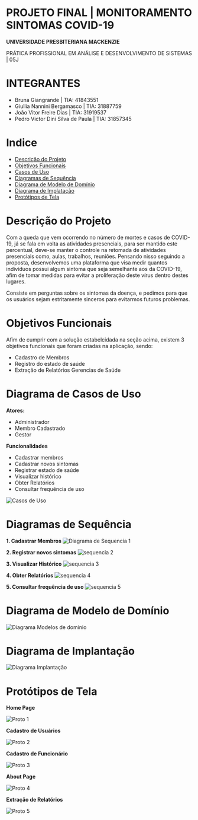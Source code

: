 # PROJETO FINAL | MONITORAMENTO SINTOMAS COVID-19

**UNIVERSIDADE PRESBITERIANA MACKENZIE**

PRÁTICA PROFISSIONAL EM ANÁLISE E DESENVOLVIMENTO DE SISTEMAS | 05J


# INTEGRANTES

* Bruna Giangrande | TIA: 41843551
* Giullia Nannini Bergamasco | TIA: 31887759
* João Vitor Freire Dias | TIA: 31919537
* Pedro Victor Dini Silva de Paula | TIA: 31857345



# Indice 

* [Descrição do Projeto](https://github.com/Joao23-sudo/Monitoramento-Sintomas-COVID/blob/main/README.md#descri%C3%A7%C3%A3o-do-projeto)
* [Objetivos Funcionais](https://github.com/Joao23-sudo/Monitoramento-Sintomas-COVID/blob/main/README.md#objetivos-funcionais)
* [Casos de Uso](https://github.com/Joao23-sudo/Monitoramento-Sintomas-COVID/blob/main/README.md#diagrama-de-casos-de-uso)
* [Diagramas de Sequência](https://github.com/Joao23-sudo/Monitoramento-Sintomas-COVID/blob/main/README.md#diagramas-de-sequ%C3%AAncia)
* [Diagrama de Modelo de Domínio](https://github.com/Joao23-sudo/Monitoramento-Sintomas-COVID/blob/main/README.md#diagrama-de-modelo-de-dom%C3%ADnio)
* [Diagrama de Implatação](https://github.com/Joao23-sudo/Monitoramento-Sintomas-COVID/blob/main/README.md#diagrama-de-implanta%C3%A7%C3%A3o)
* [Protótipos de Tela](https://github.com/Joao23-sudo/Monitoramento-Sintomas-COVID/blob/main/README.md#prot%C3%B3tipos-de-tela)

# Descrição do Projeto 

Com a queda que vem ocorrendo no número de mortes e casos de COVID-19, já se fala em volta as atividades presenciais, para ser mantido este percentual, deve-se manter o controle na retomada de atividades presenciais como, aulas, trabalhos, reuniões. Pensando nisso seguindo a proposta, desenvolvemos uma plataforma que visa medir quantos indivíduos possui algum sintoma que seja semelhante aos da COVID-19, afim de tomar medidas para evitar a proliferação deste vírus dentro destes lugares.

Consiste em perguntas sobre os sintomas da doença, e pedimos para que os usuários sejam estritamente sinceros para evitarmos futuros problemas.

# Objetivos Funcionais 

Afim de cumprir com a solução estabelcidada na seção acima, existem 3 objetivos funcionais que foram criadas na aplicação, sendo: 

* Cadastro de Membros 
* Registro do estado de saúde 
* Extração de Relatórios Gerencias de Saúde 

# Diagrama de Casos de Uso 

**Atores:**
* Administrador
* Membro Cadastrado 
* Gestor 

**Funcionalidades**
* Cadastrar membros
* Cadastrar novos sintomas
* Registrar estado de saúde
* Visualizar histórico 
* Obter Relatórios 
* Consultar frequência de uso 

![Casos de Uso](https://user-images.githubusercontent.com/64094060/143791666-fa400816-9543-4917-b85c-aa906e819f00.jpg)

# Diagramas de Sequência 

**1. Cadastrar Membros**
![Diagrama de Sequencia 1](https://user-images.githubusercontent.com/64094060/143791812-bf501112-9820-4544-b5a4-f9c044c218ea.png)

**2. Registrar novos sintomas**
![sequencia 2](https://user-images.githubusercontent.com/64094060/143791817-1d5e0ba8-441a-445c-931c-3dd35cd5bacb.png)

**3. Visualizar Histórico**
![sequencia 3](https://user-images.githubusercontent.com/64094060/143791823-8ddc62e5-9aa1-4179-859e-a2293d53bb25.png)

**4. Obter Relatórios**
![sequencia 4](https://user-images.githubusercontent.com/64094060/143791829-d58793f6-b24e-4b00-a0d0-a88cc71d08c6.png)

**5. Consultar frequência de uso**
![sequencia 5](https://user-images.githubusercontent.com/64094060/143791839-075915bf-86e4-4efe-bc93-ea256d38d06e.png)


# Diagrama de Modelo de Domínio
![Diagrama Modelos de dominio](https://user-images.githubusercontent.com/64094060/143792069-eb2e46a7-bab5-44dd-8e1c-f0cb98e6af32.jpg)

# Diagrama de Implantação 
![Diagrama Implantação](https://user-images.githubusercontent.com/64094060/143792073-541a40cc-fa0e-460a-970e-cc53b775c746.png)

# Protótipos de Tela 

**Home Page**

![Proto 1](https://user-images.githubusercontent.com/64094060/143792082-88c81877-8093-4ba0-ae22-3222c8286893.png)

**Cadastro de Usuários**

![Proto 2](https://user-images.githubusercontent.com/64094060/143792084-92991b60-5a46-4ed4-a42b-fcfca619c261.png)

**Cadastro de Funcionário**

![Proto 3](https://user-images.githubusercontent.com/64094060/143792086-afc0a480-a305-483c-b17a-b710736fbb41.png)

**About Page**

![Proto 4](https://user-images.githubusercontent.com/64094060/143792087-4cebcafe-3815-43c5-b473-8ac7a91ebe92.png)

**Extração de Relatórios**

![Proto 5](https://user-images.githubusercontent.com/64094060/143792088-8d374b36-2adc-425e-9313-00df149e5657.png)


